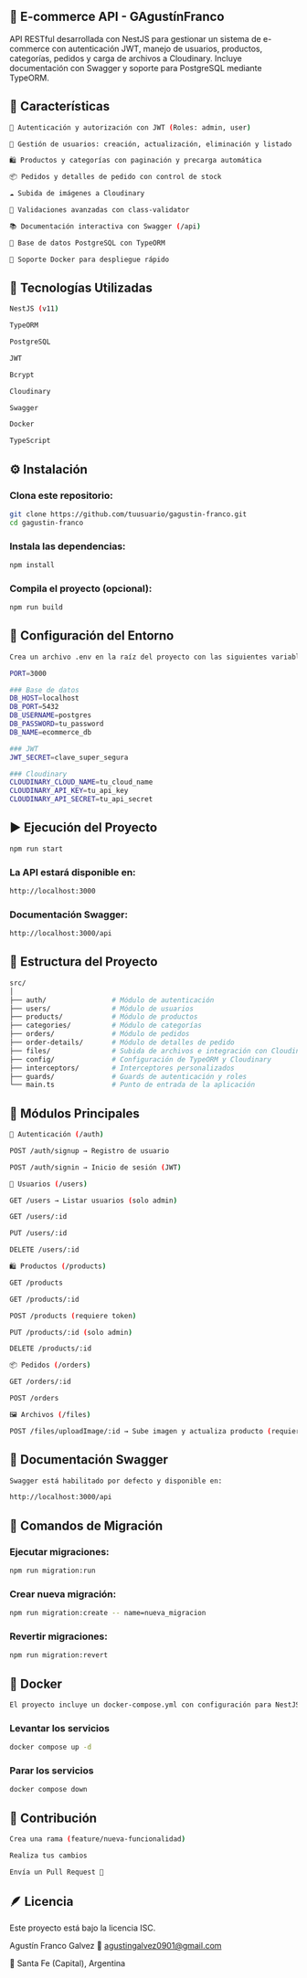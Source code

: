 ## 🛒 E-commerce API - GAgustínFranco

API RESTful desarrollada con NestJS para gestionar un sistema de e-commerce con autenticación JWT, manejo de usuarios, productos, categorías, pedidos y carga de archivos a Cloudinary. Incluye documentación con Swagger y soporte para PostgreSQL mediante TypeORM.

## 🚀 Características
```bash
🔐 Autenticación y autorización con JWT (Roles: admin, user)

👤 Gestión de usuarios: creación, actualización, eliminación y listado

🛍️ Productos y categorías con paginación y precarga automática

📦 Pedidos y detalles de pedido con control de stock

☁️ Subida de imágenes a Cloudinary

🧾 Validaciones avanzadas con class-validator

📚 Documentación interactiva con Swagger (/api)

🐘 Base de datos PostgreSQL con TypeORM

🐳 Soporte Docker para despliegue rápido
```
## 🧠 Tecnologías Utilizadas
```bash
NestJS (v11)

TypeORM

PostgreSQL

JWT

Bcrypt

Cloudinary

Swagger

Docker

TypeScript
```
## ⚙️ Instalación

### Clona este repositorio:
```bash
git clone https://github.com/tuusuario/gagustin-franco.git
cd gagustin-franco
```
### Instala las dependencias:
```bash
npm install
```
### Compila el proyecto (opcional):
```bash
npm run build
```
## 🧾 Configuración del Entorno
```bash
Crea un archivo .env en la raíz del proyecto con las siguientes variables:

PORT=3000

### Base de datos
DB_HOST=localhost
DB_PORT=5432
DB_USERNAME=postgres
DB_PASSWORD=tu_password
DB_NAME=ecommerce_db

### JWT
JWT_SECRET=clave_super_segura

### Cloudinary
CLOUDINARY_CLOUD_NAME=tu_cloud_name
CLOUDINARY_API_KEY=tu_api_key
CLOUDINARY_API_SECRET=tu_api_secret
```
## ▶️ Ejecución del Proyecto
```bash
npm run start
```
### La API estará disponible en:
```bash
http://localhost:3000
```

### Documentación Swagger:
```bash
http://localhost:3000/api
```
## 📂 Estructura del Proyecto
```bash
src/
│
├── auth/                # Módulo de autenticación
├── users/               # Módulo de usuarios
├── products/            # Módulo de productos
├── categories/          # Módulo de categorías
├── orders/              # Módulo de pedidos
├── order-details/       # Módulo de detalles de pedido
├── files/               # Subida de archivos e integración con Cloudinary
├── config/              # Configuración de TypeORM y Cloudinary
├── interceptors/        # Interceptores personalizados
├── guards/              # Guards de autenticación y roles
└── main.ts              # Punto de entrada de la aplicación
```
## 🧩 Módulos Principales
```bash
🔑 Autenticación (/auth)

POST /auth/signup → Registro de usuario

POST /auth/signin → Inicio de sesión (JWT)

👤 Usuarios (/users)

GET /users → Listar usuarios (solo admin)

GET /users/:id

PUT /users/:id

DELETE /users/:id

🛍️ Productos (/products)

GET /products

GET /products/:id

POST /products (requiere token)

PUT /products/:id (solo admin)

DELETE /products/:id

📦 Pedidos (/orders)

GET /orders/:id

POST /orders

🖼️ Archivos (/files)

POST /files/uploadImage/:id → Sube imagen y actualiza producto (requiere token)
```
## 📘 Documentación Swagger
```bash
Swagger está habilitado por defecto y disponible en:

http://localhost:3000/api
```
## 🧱 Comandos de Migración

### Ejecutar migraciones:
```bash
npm run migration:run
```

### Crear nueva migración:
```bash
npm run migration:create -- name=nueva_migracion
```

### Revertir migraciones:
```bash
npm run migration:revert
```
## 🐳 Docker
```bash
El proyecto incluye un docker-compose.yml con configuración para NestJS y PostgreSQL.
```
### Levantar los servicios
```bash
docker compose up -d
```
### Parar los servicios
```bash
docker compose down
```
## 👥 Contribución
```bash
Crea una rama (feature/nueva-funcionalidad)

Realiza tus cambios

Envía un Pull Request 🚀
```
## 🪶 Licencia

Este proyecto está bajo la licencia ISC.

Agustín Franco Galvez
📧 agustingalvez0901@gmail.com

📍 Santa Fe (Capital), Argentina